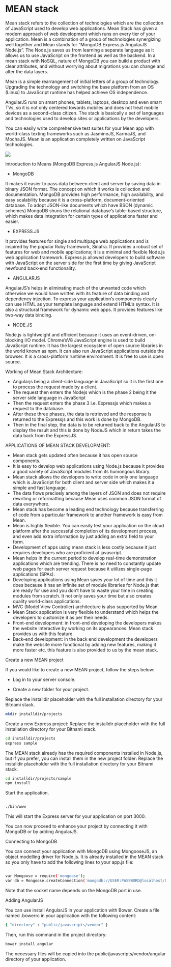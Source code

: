 # MEAN stack
Mean stack refers to the collection of technologies which are the collection of JavaScript used to develop web applications. 
Mean Stack has given a modern approach of web development which runs on every tier of your application. Mean is a combination 
of a group of technologies synergizing well together and Mean stands for “MongoDB Express.js AngularJS Node.js”. 
The Node.js saves us from learning a separate language as it allows us to use JavaScript on the frontend as well as the backend. 
In a mean stack with NoSQL, nature of MongoDB you can build a product with clear attributes, and without worrying about migrations
you can change and alter the data layers.

Mean is a simple rearrangement of initial letters of a group of technology. Upgrading the technology and switching the base 
platform from an OS (Linux) to JavaScript runtime has helped achieve OS independence.

AngularJS runs on smart phones, tablets, laptops, desktop and even smart TVs, so it is not only centered towards mobiles and does
not treat mobile devices as a second-class citizen. The stack is basically a set of languages and technologies used to develop 
sites or applications by the developers.

You can easily write comprehensive test suites for your Mean app with world-class texting frameworks such as JasmineJS, KarmaJS,
and MochaJS. Mean is an application completely written on JavaScript technologies.

![](https://github.com/Petabytz/AWS-Projects/blob/master/Install%20mean%20stack%20on%20ec2/mean%20stack.jpeg)

Introduction to Means (MongoDB Express.js AngularJS Node.js):

* MongoDB

It makes it easier to pass data between client and server by saving data in binary JSON format. The concept on which it works is collection and documentation. MongoDB provides high performance, high availability, and easy scalability because it is a cross-platform, document-oriented database. To adopt JSON-like documents which have BSON (dynamic schemes) MongoDB shuns the relational database’s table-based structure, which makes data integration for certain types of applications faster and easier.

* EXPRESS.JS

It provides features for single and multipage web applications and is inspired by the popular Ruby framework, Sinatra. It provides a robust set of features for web and mobile applications; it is a minimal and flexible Node.js web application framework. Express.js allowed developers to build software with JavaScript on the server side for the first time by giving JavaScript newfound back-end functionality.

* ANGULARJS

AngularJS’s helps in eliminating much of the unwanted code which otherwise we would have written with its feature of data binding and dependency injection. To express your application’s components clearly can use HTML as your template language and extend HTML’s syntax. It is also a structural framework for dynamic web apps. It provides features like two-way data binding.

* NODE.JS

Node.js is lightweight and efficient because it uses an event-driven, on-blocking I/O model.  Chrome’sV8 JavaScript engine is used to build JavaScript runtime. It has the largest ecosystem of open source libraries in the world known as npm. It can also run JavaScript applications outside the browser. It is a cross-platform runtime environment. It is free to use is open source.


Working of Mean Stack Architecture:

   * Angularjs being a client-side language in JavaScript so it is the first one to process the request made by a client.
   * The request then enters the Nodejs which is the phase 2 being it the server side language in JavaScript
   * Then the request enters the phase 3 i.e. Expressjs which makes a request to the database.
   * After these three phases, the data is retrieved and the response is returned to the Expressjs and this work is done by MongoDB.
   * Then in the final step, the data is to be returned back to the AngularJS to display the result and this is done by NodeJS which in return takes the data back from the ExpressJS.
    
    

APPLICATIONS OF MEAN STACK DEVELOPMENT:

   * Mean stack gets updated often because it has open source components.
   * It is easy to develop web applications using Node.js because it provides a good variety of JavaScript modules from its humongous library.
   * Mean stack allows the developers to write code in only one language which is JavaScript for both client and server side which makes it a simple and fast language.
   * The data flows precisely among the layers of JSON and does not require rewriting or reformatting because Mean uses common JSON format of data everywhere.
   * Mean stack has become a leading end technology because transferring of code from a particular framework to another framework is easy from Mean.
   * Mean is highly flexible. You can easily test your application on the cloud platform after the successful completion of its development process, and even add extra information by just adding an extra field to your form.
   * Development of apps using mean stack is less costly because it just requires developers who are proficient at javascript.
   * Mean helps in the current period to develop real-time demonstration applications which are trending. There is no need to constantly update web pages for each server request because it utilizes single-page applications (SPAs).
   * Developing applications using Mean saves your lot of time and this it does because it has an infinite set of module libraries for Node.js that are ready for use and you don’t have to waste your time in creating modules from scratch. It not only saves your time but also creates quality world-class applications.
   * MVC (Model View Controller) architecture is also supported by Mean.
   * Mean Stack application is very flexible to understand which helps the developers to customize it as per their needs.
   * Front-end development: in front-end developing the developers makes the website interactive by working on its appearances. Mean stack provides us with this feature.
   * Back-end development: in the back end development the developers make the website more functional by adding new features, making it more faster etc. this feature is also provided to us by the mean stack.
   
   
 Create a new MEAN project

If you would like to create a new MEAN project, follow the steps below:

  * Log in to your server console.

  * Create a new folder for your project.
  
  Replace the installdir placeholder with the full installation directory for your Bitnami stack.

~~~bash
mkdir installdir/projects
~~~
Create a new Express project:
Replace the installdir placeholder with the full installation directory for your Bitnami stack.

~~~bash
cd installdir/projects
express sample
~~~

The MEAN stack already has the required components installed in Node.js, but if you prefer, you can install them in the new project folder:
Replace the installdir placeholder with the full installation directory for your Bitnami stack.

~~~bash
cd installdir/projects/sample
npm install
~~~
Start the application.
~~~bash

./bin/www
~~~

This will start the Express server for your application on port 3000.


You can now proceed to enhance your project by connecting it with MongoDB or by adding AngularJS.

Connecting to MongoDB

You can connect your application with MongoDB using MongooseJS, an object modelling driver for Node.js. It is already installed in the MEAN stack so you only have to add the following lines to your app.js file:

~~~bash

var Mongoose = require('mongoose');
var db = Mongoose.createConnection('mongodb://USER:PASSWORD@localhost/DATABASE');
~~~
Note that the socket name depends on the MongoDB port in use.

Adding AngularJS

You can use install AngularJS in your application with Bower. Create a file named .bowerrc in your application with the following content:

~~~bash
{ "directory" : "public/javascripts/vendor" }
~~~
Then, run this command in the project directory:

~~~bash
bower install angular
~~~

The necessary files will be copied into the public/javascripts/vendor/angular directory of your application.
  



